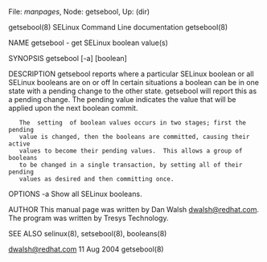 File: *manpages*,  Node: getsebool,  Up: (dir)

getsebool(8)          SELinux Command Line documentation          getsebool(8)



NAME
       getsebool - get SELinux boolean value(s)

SYNOPSIS
       getsebool [-a] [boolean]

DESCRIPTION
       getsebool  reports  where  a  particular SELinux boolean or all SELinux
       booleans are on or off In certain situations a boolean can  be  in  one
       state  with a pending change to the other state.  getsebool will report
       this as a pending change.  The pending value indicates the  value  that
       will be applied upon the next boolean commit.

       The  setting  of boolean values occurs in two stages; first the pending
       value is changed, then the booleans are committed, causing their active
       values to become their pending values.  This allows a group of booleans
       to be changed in a single transaction, by setting all of their  pending
       values as desired and then committing once.

OPTIONS
       -a     Show all SELinux booleans.

AUTHOR
       This  manual  page  was  written by Dan Walsh <dwalsh@redhat.com>.  The
       program was written by Tresys Technology.

SEE ALSO
       selinux(8), setsebool(8), booleans(8)



dwalsh@redhat.com                 11 Aug 2004                     getsebool(8)
